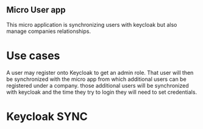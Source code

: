 Micro User app
--------------

This micro application is synchronizing users with keycloak but also manage companies relationships.

# Use cases

A user may register onto Keycloak to get an admin role. That user will then be synchronized with the micro app from
which additional users can be registered under a company. those additional users will be synchronized with keycloak and
the time they try to login they will need to set credentials.

# Keycloak SYNC



